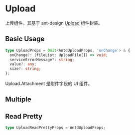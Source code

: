 # Upload

上传组件。其基于 ant-design [Upload](https://ant.design/components/upload) 组件封装。

## Basic Usage

```ts
type UploadProps = Omit<AntdUploadProps, 'onChange'> & {
  onChange?: (fileList: UploadFile[]) => void;
  serviceErrorMessage?: string;
  value?: any;
  size?: string;
};
```
Upload.Attachment 是附件字段的 UI 组件。
<code src="./demos/new-demos/basic.tsx"></code>

## Multiple

<code src="./demos/new-demos/multiple.tsx"></code>

## Read Pretty

```ts
type UploadReadPrettyProps = AntdUploadProps;
```

<code src="./demos/new-demos/read-pretty.tsx"></code>
